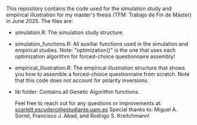 This repository contains the code used for the simulation study and empirical illustration for my master's thesis (TFM: Trabajo de Fin de Máster) in June 2025. The files are: 
- simulation.R: The simulation study structure.
- simulation_functions.R: All auxiliar functions used in the simulation and empirical studies. Note: "optimization()" is the one that uses each optimization algorithm for forced-choice questionnaire assembly!
- empirical_illustration.R: The empirical illustration structure that shows you how to assemble a forced-choice questionnaire from scratch. Note that this code does not account for polarity inversions.
- lib folder: Contains all Genetic Algorithm functions.

  Feel free to reach out for any questions or improvements at: scarlett.escudero@estudiante.uam.es
  Special thanks to: Miguel A. Sorrel, Francisco J. Abad, and Rodrigo S. Kreitchmann!
